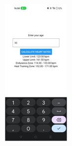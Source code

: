 <div>
    <img src="sykeMittariKuva.jpg" alt="picture of the component" width="200" style="margin-right: 10px;" />
  
</div>
